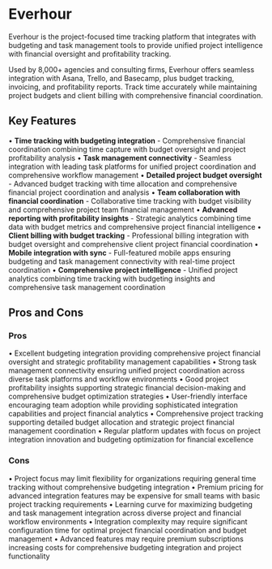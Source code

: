 # Everhour

Everhour is the project-focused time tracking platform that integrates with budgeting and task management tools to provide unified project intelligence with financial oversight and profitability tracking.

Used by 8,000+ agencies and consulting firms, Everhour offers seamless integration with Asana, Trello, and Basecamp, plus budget tracking, invoicing, and profitability reports. Track time accurately while maintaining project budgets and client billing with comprehensive financial coordination.

## Key Features

• **Time tracking with budgeting integration** - Comprehensive financial coordination combining time capture with budget oversight and project profitability analysis
• **Task management connectivity** - Seamless integration with leading task platforms for unified project coordination and comprehensive workflow management
• **Detailed project budget oversight** - Advanced budget tracking with time allocation and comprehensive financial project coordination and analysis
• **Team collaboration with financial coordination** - Collaborative time tracking with budget visibility and comprehensive project team financial management
• **Advanced reporting with profitability insights** - Strategic analytics combining time data with budget metrics and comprehensive project financial intelligence
• **Client billing with budget tracking** - Professional billing integration with budget oversight and comprehensive client project financial coordination
• **Mobile integration with sync** - Full-featured mobile apps ensuring budgeting and task management connectivity with real-time project coordination
• **Comprehensive project intelligence** - Unified project analytics combining time tracking with budgeting insights and comprehensive task management coordination

## Pros and Cons

### Pros
• Excellent budgeting integration providing comprehensive project financial oversight and strategic profitability management capabilities
• Strong task management connectivity ensuring unified project coordination across diverse task platforms and workflow environments
• Good project profitability insights supporting strategic financial decision-making and comprehensive budget optimization strategies
• User-friendly interface encouraging team adoption while providing sophisticated integration capabilities and project financial analytics
• Comprehensive project tracking supporting detailed budget allocation and strategic project financial management coordination
• Regular platform updates with focus on project integration innovation and budgeting optimization for financial excellence

### Cons
• Project focus may limit flexibility for organizations requiring general time tracking without comprehensive budgeting integration
• Premium pricing for advanced integration features may be expensive for small teams with basic project tracking requirements
• Learning curve for maximizing budgeting and task management integration across diverse project and financial workflow environments
• Integration complexity may require significant configuration time for optimal project financial coordination and budget management
• Advanced features may require premium subscriptions increasing costs for comprehensive budgeting integration and project functionality